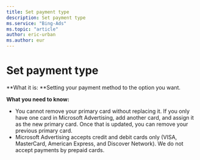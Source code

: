 ```yaml
---
title: Set payment type
description: Set payment type
ms.service: "Bing-Ads"
ms.topic: "article"
author: eric-urban
ms.author: eur
---
```


# Set payment type

**What it is: **Setting your payment method to the option you want.

**What you need to know:**
- You cannot remove your primary card without replacing it. If you only have one card in Microsoft Advertising, add another card, and assign it as the new primary card. Once that is updated, you can remove your previous primary card.
- Microsoft Advertising accepts credit and debit cards only (VISA, MasterCard, American Express, and Discover Network). We do not accept payments by prepaid cards.


